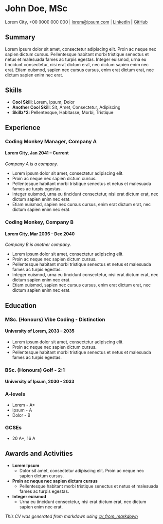 # John Doe, MSc

Lorem City, +00 0000 000 000 | [lorem@ipsum.com](mailto:john@doe.com) | [LinkedIn](https://linkedin.com/in/john-doe) | [GitHub](https://github.com/)

## Summary

Lorem ipsum dolor sit amet, consectetur adipiscing elit. Proin ac neque nec sapien dictum cursus. Pellentesque habitant morbi tristique senectus et netus et malesuada fames ac turpis egestas. Integer euismod, urna eu tincidunt consectetur, nisi erat dictum erat, nec dictum sapien enim nec erat. Etiam euismod, sapien nec cursus cursus, enim erat dictum erat, nec dictum sapien enim nec erat.

## Skills

- **Cool Skill**: Lorem, Ipsum, Dolor
- **Another Cool Skill**: Sit, Amet, Consectetur, Adipiscing
- **Skillz*2**: Pellentesque, Habitasse, Morbi, Tristique

## Experience

### Coding Monkey Manager, Company A

#### Lorem City, Jan 2041 – Current

*Company A is a company.*

- Lorem ipsum dolor sit amet, consectetur adipiscing elit.
- Proin ac neque nec sapien dictum cursus.
- Pellentesque habitant morbi tristique senectus et netus et malesuada fames ac turpis egestas.
- Integer euismod, urna eu tincidunt consectetur, nisi erat dictum erat, nec dictum sapien enim nec erat.
- Etiam euismod, sapien nec cursus cursus, enim erat dictum erat, nec dictum sapien enim nec erat.

### Coding Monkey, Company B

#### Lorem City, Mar 2036 – Dec 2040

*Company B is another company.*

- Lorem ipsum dolor sit amet, consectetur adipiscing elit.
- Proin ac neque nec sapien dictum cursus.
- Pellentesque habitant morbi tristique senectus et netus et malesuada fames ac turpis egestas.
- Integer euismod, urna eu tincidunt consectetur, nisi erat dictum erat, nec dictum sapien enim nec erat.
- Etiam euismod, sapien nec cursus cursus, enim erat dictum erat, nec dictum sapien enim nec erat.

## Education

### MSc. (Honours) Vibe Coding - Distinction

#### University of Lorem, 2033 – 2035

- Lorem ipsum dolor sit amet, consectetur adipiscing elit.
- Proin ac neque nec sapien dictum cursus.
- Pellentesque habitant morbi tristique senectus et netus et malesuada fames ac turpis egestas.

### BSc. (Honours) Golf - 2:1

#### University of Ipsum, 2030 - 2033

### A-levels

- Lorem - A*
- Ipsum - A
- Dolor - B

### GCSEs

- 20 A*, 16 A

## Awards and Activities

- **Lorem Ipsum**
  - Dolor sit amet, consectetur adipiscing elit. Proin ac neque nec sapien dictum cursus.
- **Proin ac neque nec sapien dictum cursus**
  - Pellentesque habitant morbi tristique senectus et netus et malesuada fames ac turpis egestas.
- **Integer euismod**
  - Urna eu tincidunt consectetur, nisi erat dictum erat, nec dictum sapien enim nec erat.

*This CV was generated from markdown using [cv_from_markdown](https://github.com/chris-khan-1/cv_from_markdown)*
